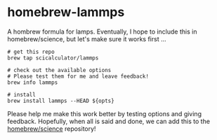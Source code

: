 homebrew-lammps
===============

A hombrew formula for lamps. Eventually, I hope to include this in
homebrew/science, but let's make sure it works first ...

```
# get this repo
brew tap scicalculator/lammps

# check out the available options
# Please test them for me and leave feedback!
brew info lammps

# install
brew install lammps --HEAD ${opts}
```

Please help me make this work better by testing options and giving
feedback. Hopefully, when all is said and done, we can add this to the
[homebrew/science][hbsci] repository!

[hbsci]: http://github.com/homebrew/homebrew-science
